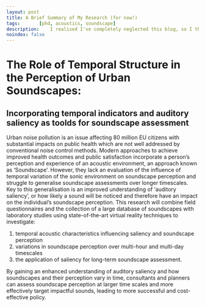 ```yaml
---
layout: post
title: A Brief Summary of My Research (for now!)
tags:       [phd, acoustics, soundscape]
description:    I realised I've completely neglected this blog, so I thought I might as well add at least something now that I've gotten to London and started working. I promise there are good reasons for my negligence (I got robbed over New Year's Eve, for one!) and I'll hopefully be more attentive, but for now, here's a (very) short summary I wrote for a recent scholarship application. Enjoy!
noindex: false
---
```


# The Role of Temporal Structure in the Perception of Urban Soundscapes:
## Incorporating temporal indicators and auditory saliency as toolds for soundscape assessment

Urban noise pollution is an issue affecting 80 million EU citizens with substantial impacts on public health which are not well addressed by conventional noise control methods. Modern approaches to achieve improved health outcomes and public satisfaction incorporate a person’s perception and experience of an acoustic environment, an approach known as ‘Soundscape’. However, they lack an evaluation of the influence of temporal variation of the sonic environment on soundscape perception and struggle to generalise soundscape assessments over longer timescales. Key to this generalisation is an improved understanding of ‘auditory saliency’, or how likely a sound will be noticed and therefore have an impact on the individual’s soundscape perception. This research will combine field questionnaires and the collection of a large database of soundscapes with laboratory studies using state-of-the-art virtual reality techniques to investigate:

1. temporal acoustic characteristics influencing saliency and soundscape perception
2. variations in soundscape perception over multi-hour and multi-day timescales
3. the application of saliency for long-term soundscape assessment.

By gaining an enhanced understanding of auditory saliency and how soundscapes and their perception vary in time, consultants and planners can assess soundscape perception at larger time scales and more effectively target impactful sounds, leading to more successful and cost-effective policy.
